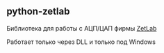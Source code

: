 ## python-zetlab ##

Библиотека для работы с АЦП/ЦАП фирмы [ZetLab]

Работает только через DLL и только под Windows

[ZetLab]: https://zetlab.com/product-category/sistemy/moduli-atsp-tsap/
